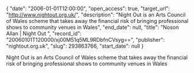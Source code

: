 {
  "date": "2006-01-01T12:00:00", 
  "open_access": true, 
  "target_url": "http://www.nightout.org.uk/", 
  "description": "Night Out is an Arts Council of Wales scheme that takes away the financial risk of bringing professional shows to community venues in Wales", 
  "end_date": null, 
  "title": "Noson Allan | Night Out ", 
  "record_id": "20060101T120000/xj00M51q5ML9RDbfnCVsyg==", 
  "publisher": "nightout.org.uk", 
  "slug": 293863766, 
  "start_date": null
}

Night Out is an Arts Council of Wales scheme that takes away the financial risk of bringing professional shows to community venues in Wales